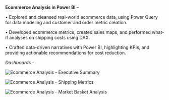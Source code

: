 **Ecommerce Analysis in Power BI –**

•	Explored and cleansed real-world ecommerce data, using Power Query for data modeling and customer and order metric creation.

•	Developed ecommerce metrics, created sales maps, and performed what-if analyses on shipping costs using DAX.

•	Crafted data-driven narratives with Power BI, highlighting KPIs, and providing actionable recommendations for cost reduction.

*Dashboards -*

![Ecommerce Analysis - Executive Summary](https://github.com/RushikaBattu/portfolio-projects/assets/135265999/1605ab70-0c12-4af9-b493-ecb12e08bf50)

![Ecommerce Analysis - Shipping Metrics](https://github.com/RushikaBattu/portfolio-projects/assets/135265999/95f91f30-976b-4beb-93bc-2126bc03ab18)

![Ecommerce Analysis - Market Basket Analysis](https://github.com/RushikaBattu/portfolio-projects/assets/135265999/496a2ffd-a0d2-4b64-bac4-3ffd92e2c100)
